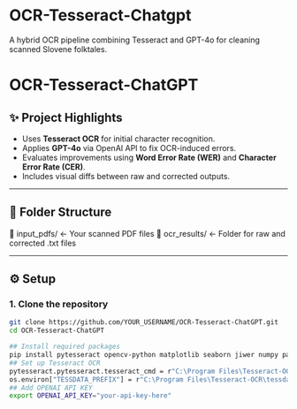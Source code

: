# OCR-Tesseract-Chatgpt
A hybrid OCR pipeline combining Tesseract and GPT-4o for cleaning scanned Slovene folktales.
# OCR-Tesseract-ChatGPT

## ✨ Project Highlights

- Uses **Tesseract OCR** for initial character recognition.
- Applies **GPT-4o** via OpenAI API to fix OCR-induced errors.
- Evaluates improvements using **Word Error Rate (WER)** and **Character Error Rate (CER)**.
- Includes visual diffs between raw and corrected outputs.

---

## 📁 Folder Structure
📂 input_pdfs/ ← Your scanned PDF files
📂 ocr_results/ ← Folder for raw and corrected .txt files

---

## ⚙️ Setup

### 1. Clone the repository

```bash
git clone https://github.com/YOUR_USERNAME/OCR-Tesseract-ChatGPT.git
cd OCR-Tesseract-ChatGPT

## Install required packages
pip install pytesseract opencv-python matplotlib seaborn jiwer numpy pandas
## Set up Tesseract OCR
pytesseract.pytesseract.tesseract_cmd = r"C:\Program Files\Tesseract-OCR\tesseract.exe"
os.environ["TESSDATA_PREFIX"] = r"C:\Program Files\Tesseract-OCR\tessdata"
## Add OPENAI API KEY
export OPENAI_API_KEY="your-api-key-here"
